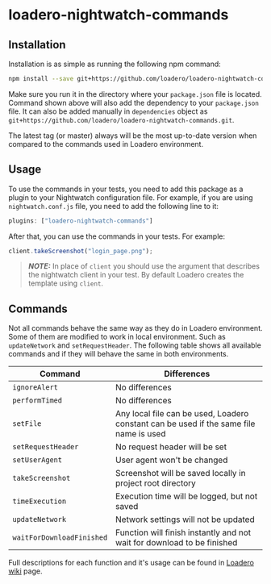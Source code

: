 # loadero-nightwatch-commands

## Installation

Installation is as simple as running the following npm command:

```bash
npm install --save git+https://github.com/loadero/loadero-nightwatch-commands.git
```

Make sure you run it in the directory where your `package.json` file is located.
Command shown above will also add the dependency to your `package.json` file.
It can also be added manually in `dependencies` object as 
`git+https://github.com/loadero/loadero-nightwatch-commands.git`.

The latest tag (or master) always will be the most up-to-date version when 
compared to the commands used in Loadero environment.

## Usage

To use the commands in your tests, you need to add this package as a plugin to 
your Nightwatch configuration file. For example, if you are using 
`nightwatch.conf.js` file, you need to add the following line to it:

```javascript
plugins: ["loadero-nightwatch-commands"]
```

After that, you can use the commands in your tests. For example:

```javascript
client.takeScreenshot("login_page.png");
```

> **_NOTE:_**  In place of `client` you should use the argument that describes 
> the nightwatch client in your test. By default Loadero creates the template 
> using `client`.

## Commands

Not all commands behave the same way as they do in Loadero environment. Some of 
them are modified to work in local environment. Such as `updateNetwork` and 
`setRequestHeader`. The following table shows all available commands and if they 
will behave the same in both environments.

| Command                   | Differences                                                                            |
| ------------------------- | -------------------------------------------------------------------------------------- |
| `ignoreAlert`             | No differences                                                                         |
| `performTimed`            | No differences                                                                         |
| `setFile`                 | Any local file can be used, Loadero constant can be used if the same file name is used |
| `setRequestHeader`        | No request header will be set                                                           |
| `setUserAgent`            | User agent won't be changed                                                             |
| `takeScreenshot`          | Screenshot will be saved locally in project root directory                             |
| `timeExecution`           | Execution time will be logged, but not saved                                           |
| `updateNetwork`           | Network settings will not be updated                                                   |
| `waitForDownloadFinished` | Function will finish instantly and not wait for download to be finished                |

Full descriptions for each function and it's usage can be found in 
[Loadero wiki](https://wiki.loadero.com/nightwatch/custom-commands/) page.
